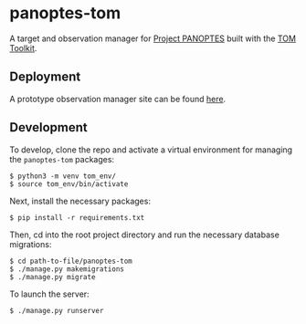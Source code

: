 # panoptes-tom

A target and observation manager for [Project PANOPTES](https://github.com/panoptes) built with the [TOM Toolkit](https://tom-toolkit.readthedocs.io/en/stable/index.html).

## Deployment

A prototype observation manager site can be found [here](https://panoptes-tom.herokuapp.com/).

## Development

To develop, clone the repo and activate a virtual environment for managing the `panoptes-tom` packages:

```shell
$ python3 -m venv tom_env/
$ source tom_env/bin/activate
```

Next, install the necessary packages:
```shell
$ pip install -r requirements.txt
```


Then, cd into the root project directory and run the necessary database migrations:
```shell
$ cd path-to-file/panoptes-tom
$ ./manage.py makemigrations
$ ./manage.py migrate
```
To launch the server:
```shell
$ ./manage.py runserver
```


